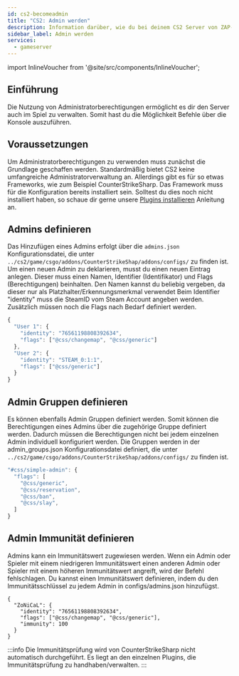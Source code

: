 ```yaml
---
id: cs2-becomeadmin
title: "CS2: Admin werden"
description: Information darüber, wie du bei deinem CS2 Server von ZAP-Hosting Admin wirst - ZAP-Hosting.com documentation
sidebar_label: Admin werden
services:
  - gameserver
---
```


import InlineVoucher from '@site/src/components/InlineVoucher';

## Einführung

Die Nutzung von Administratorberechtigungen ermöglicht es dir den Server auch im Spiel zu verwalten. Somit hast du die Möglichkeit Befehle über die Konsole auszuführen. 

<InlineVoucher />

## Voraussetzungen
Um Administratorberechtigungen zu verwenden muss zunächst die Grundlage geschaffen werden. Standardmäßig bietet CS2 keine umfangreiche Administratorverwaltung an. Allerdings gibt es für so etwas Frameworks, wie zum Beispiel CounterStrikeSharp. Das Framework muss für die Konfiguration bereits installiert sein. Solltest du dies noch nicht installiert haben, so schaue dir gerne unsere [Plugins installieren](cs2-plugins) Anleitung an. 

## Admins definieren

Das  Hinzufügen eines Admins erfolgt über die `admins.json` Konfigurationsdatei, die unter `../cs2/game/csgo/addons/CounterStrikeShap/addons/configs/` zu finden ist. Um einen neuen Admin zu deklarieren, musst du einen neuen Eintrag anlegen. Dieser muss einen Namen, Identifier (Identifikator) und Flags (Berechtigungen) beinhalten. Den Namen kannst du beliebig vergeben, da dieser nur als Platzhalter/Erkennungsmerkmal verwendet Beim Identifier "identity" muss die SteamID vom Steam Account angeben werden. Zusätzlich müssen noch die Flags nach Bedarf definiert werden.

```js title="admins.json (Beispiel)"
{
  "User 1": {
    "identity": "76561198808392634",
    "flags": ["@css/changemap", "@css/generic"]
  },
  "User 2": {
    "identity": "STEAM_0:1:1",
    "flags": ["@css/generic"]
  }
}
```
## Admin Gruppen definieren
Es können ebenfalls Admin Gruppen definiert werden. Somit können die Berechtigungen eines Admins über die zugehörige Gruppe definiert werden. Dadurch müssen die Berechtigungen nicht bei jedem einzelnen Admin individuell konfiguriert werden. Die Gruppen werden in der admin_groups.json Konfigurationsdatei definiert, die unter `../cs2/game/csgo/addons/CounterStrikeShap/addons/configs/` zu finden ist.
```js title="admin_groups.json"
"#css/simple-admin": {
  "flags": [
    "@css/generic",
    "@css/reservation",
    "@css/ban",
    "@css/slay",
  ]
}
```

## Admin Immunität definieren

Admins kann ein Immunitätswert zugewiesen werden. Wenn ein Admin oder Spieler mit einem niedrigeren Immunitätswert einen anderen Admin oder Spieler mit einem höheren Immunitätswert angreift, wird der Befehl fehlschlagen. Du kannst einen Immunitätswert definieren, indem du den Immunitätsschlüssel zu jedem Admin in configs/admins.json hinzufügst.

```
{
  "ZoNiCaL": {
    "identity": "76561198808392634",
    "flags": ["@css/changemap", "@css/generic"],
    "immunity": 100
  }
}
```
:::info
Die Immunitätsprüfung wird von CounterStrikeSharp nicht automatisch durchgeführt. Es liegt an den einzelnen Plugins, die Immunitätsprüfung zu handhaben/verwalten. 
:::